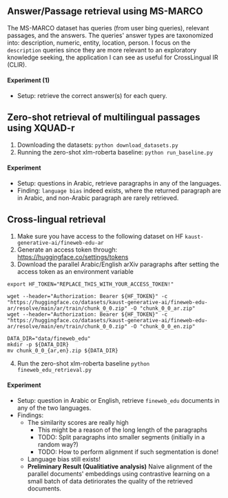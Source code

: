 ## Answer/Passage retrieval using MS-MARCO
The MS-MARCO dataset has queries (from user bing queries), relevant passages, and the answers. The queries' answer types are taxonomized into: description, numeric, entity, location, person. I focus on the `description` queries since they are more relevant to an exploratory knowledge seeking, the application I can see as useful for CrossLingual IR (CLIR).

#### Experiment (1)
- Setup: retrieve the correct answer(s) for each query.

## Zero-shot retrieval of multilingual passages using XQUAD-r
1. Downloading the datasets: `python download_datasets.py`
2. Running the zero-shot xlm-roberta baseline: `python run_baseline.py`

#### Experiment
- Setup: questions in Arabic, retrieve paragraphs in any of the languages.
- Finding: `language bias` indeed exists, where the returned paragraph are in Arabic, and non-Arabic paragraph are rarely retrieved.

## Cross-lingual retrieval
1. Make sure you have access to the following dataset on HF `kaust-generative-ai/fineweb-edu-ar`
2. Generate an access token through: https://huggingface.co/settings/tokens
3. Download the parallel Arabic/English arXiv paragraphs after setting the access token as an environment variable
```
export HF_TOKEN="REPLACE_THIS_WITH_YOUR_ACCESS_TOKEN!"

wget --header="Authorization: Bearer ${HF_TOKEN}" -c "https://huggingface.co/datasets/kaust-generative-ai/fineweb-edu-ar/resolve/main/ar/train/chunk_0_0.zip" -O "chunk_0_0_ar.zip"
wget --header="Authorization: Bearer ${HF_TOKEN}" -c "https://huggingface.co/datasets/kaust-generative-ai/fineweb-edu-ar/resolve/main/en/train/chunk_0_0.zip" -O "chunk_0_0_en.zip"

DATA_DIR="data/fineweb_edu"
mkdir -p ${DATA_DIR}
mv chunk_0_0_{ar,en}.zip ${DATA_DIR}
```
4. Run the zero-shot xlm-roberta baseline `python fineweb_edu_retrieval.py`

#### Experiment
- Setup: question in Arabic or English, retrieve `fineweb_edu` documents in any of the two languages.
- Findings:
    - The similarity scores are really high
        - This might be a reason of the long length of the paragraphs
        - TODO: Split paragraphs into smaller segments (initially in a random way?)
        - TODO: How to perform alignment if such segmentation is done!
    - Language bias still exists!
    - **Preliminary Result (Qualitiative analysis)** Naive alignment of the parallel documents' embeddings using contrastive learning on a small batch of data detiriorates the quality of the retrieved documents.
